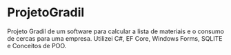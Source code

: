 # ProjetoGradil
Projeto Gradil de um software para calcular a lista de materiais e o consumo de cercas para uma empresa. Utilizei C#, EF Core, Windows Forms, SQLITE e Conceitos de POO.
